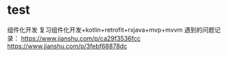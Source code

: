 # test
组件化开发
复习组件化开发+kotlin+retrofit+rxjava+mvp+mvvm
遇到的问题记录：
https://www.jianshu.com/p/ca29f3536fcc
https://www.jianshu.com/p/3febf68878dc
